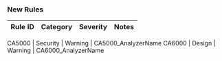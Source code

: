 ﻿### New Rules
Rule ID | Category | Severity | Notes
--------|----------|----------|--------------------



CA5000  | Security |  Warning | CA5000_AnalyzerName
CA6000  |  Design  |  Warning | CA6000_AnalyzerName